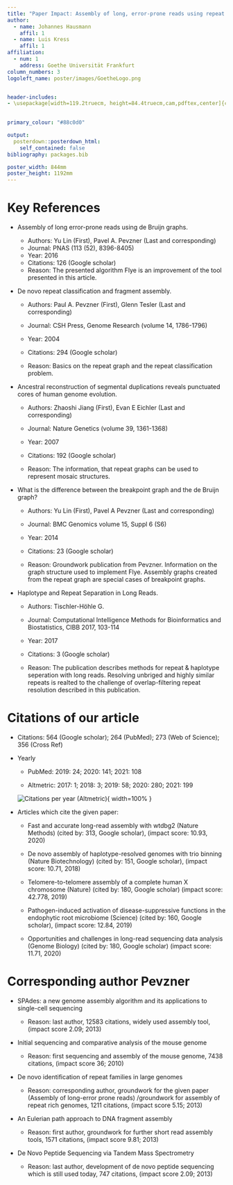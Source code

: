 ```yaml
---
title: "Paper Impact: Assembly of long, error-prone reads using repeat graphs"
author:
  - name: Johannes Hausmann
    affil: 1
  - name: Luis Kress
    affil: 1
affiliation:
  - num: 1
    address: Goethe Universität Frankfurt
column_numbers: 3
logoleft_name: poster/images/GoetheLogo.png


header-includes:
- \usepackage[width=119.2truecm, height=84.4truecm,cam,pdftex,center]{crop}
  

primary_colour: "#88c0d0"

output: 
  posterdown::posterdown_html:
    self_contained: false
bibliography: packages.bib

poster_width: 844mm
poster_height: 1192mm
---
```


# Key References

* Assembly of long error-prone reads using de Bruijn graphs.
    * Authors: Yu Lin (First), Pavel A. Pevzner (Last and corresponding)
    * Journal: PNAS (113 (52), 8396-8405)
    * Year: 2016
    * Citations: 126 (Google scholar)
    * Reason: The presented algorithm Flye is an improvement of the tool presented in this article.

* De novo repeat classification and fragment assembly.

    * Authors: Paul A. Pevzner (First), Glenn Tesler (Last and corresponding)

    * Journal: CSH Press, Genome Research (volume 14, 1786-1796)

    * Year: 2004

    * Citations: 294 (Google scholar)

    * Reason: Basics on the repeat graph and the repeat classification problem.

* Ancestral reconstruction of segmental duplications reveals punctuated cores of human genome evolution.

    * Authors: Zhaoshi Jiang (First), Evan E Eichler (Last and corresponding)

    * Journal: Nature Genetics (volume 39, 1361-1368)

    * Year: 2007

    * Citations: 192 (Google scholar)

    * Reason: The information, that repeat graphs can be used to represent mosaic structures.

* What is the difference between the breakpoint graph and the de Bruijn graph?
        
    * Authors: Yu Lin (First), Pavel A Pevzner (Last and corresponding)
        
    * Journal: BMC Genomics volume 15, Suppl 6 (S6)
        
    * Year: 2014
        
    * Citations: 23 (Google scholar)
        
    * Reason: Groundwork publication from Pevzner. Information on the graph structure used to implement Flye. Assembly graphs created from the repeat graph are special cases of breakpoint graphs.

* Haplotype and Repeat Separation in Long Reads.

    * Authors: Tischler-Höhle G.
        
    * Journal: Computational Intelligence Methods for Bioinformatics and Biostatistics, CIBB 2017, 103-114
        
    * Year: 2017
        
    * Citations: 3 (Google scholar)
        
    * Reason: The publication describes methods for repeat & haplotype seperation with long reads. Resolving unbriged and highly similar repeats is realted to the challenge of overlap-filtering repeat resolution described in this publication.

# Citations of our article
    
* Citations: 564 (Google scholar); 264 (PubMed); 273 (Web of Science); 356 (Cross Ref)
    
* Yearly 
        
    * PubMed: 2019: 24; 2020: 141; 2021: 108

    * Altmetric: 2017: 1; 2018: 3; 2019: 58; 2020: 280; 2021: 199 

    ![Citations per year (Altmetric)](poster/images/yearly_cit.png){ width=100% } 

* Articles which cite the given paper:

    * Fast and accurate long-read assembly with wtdbg2 (Nature Methods) (cited by: 313, Google scholar), (impact score: 10.93, 2020)

    * De novo assembly of haplotype-resolved genomes with trio binning (Nature Biotechnology) (cited by: 151, Google scholar), (impact score: 10.71, 2018)

    * Telomere-to-telomere assembly of a complete human X chromosome (Nature) (cited by: 180, Google scholar) (impact score: 42.778, 2019)

    * Pathogen-induced activation of disease-suppressive functions in the endophytic root microbiome (Science) (cited by: 160, Google scholar), (impact score: 12.84, 2019)

    * Opportunities and challenges in long-read sequencing data analysis (Genome Biology) (cited by: 180, Google scholar) (impact score: 11.71, 2020)

# Corresponding author Pevzner 
    
* SPAdes: a new genome assembly algorithm and its applications to single-cell sequencing

    * Reason: last author, 12583 citations, widely used assembly tool, (impact score 2.09; 2013)

* Initial sequencing and comparative analysis of the mouse genome

    * Reason: first sequencing and assembly of the mouse genome, 7438 citations, (impact score 36; 2010)

* De novo identification of repeat families in large genomes

    * Reason: corresponding author, groundwork for the given paper (Assembly of long-error prone reads) /groundwork for assembly of repeat rich genomes, 1211 citations, (impact score 5.15; 2013)

* An Eulerian path approach to DNA fragment assembly

    * Reason: first author, groundwork for further short read assembly tools, 1571 citations, (impact score 9.81; 2013)

* De Novo Peptide Sequencing via Tandem Mass Spectrometry

    * Reason: last author, development of de novo peptide sequencing which is still used today, 747 citations, (impact score 2.09; 2013)
